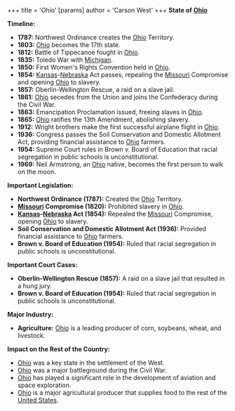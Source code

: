 +++
 title = 'Ohio'
[params]
	author = 'Carson West'
+++
**State of [Ohio](./../ohio/)**

**Timeline:**

* **1787:** Northwest Ordinance creates the [Ohio](./../ohio/) Territory.
* **1803:** [Ohio](./../ohio/) becomes the 17th state.
* **1812:** Battle of Tippecanoe fought in [Ohio](./../ohio/).
* **1835:** Toledo War with [Michigan](./../michigan/).
* **1850:** First Women's Rights Convention held in [Ohio](./../ohio/).
* **1854:** [Kansas](./../kansas/)-[Nebraska](./../nebraska/) Act passes, repealing the [Missouri](./../missouri/) Compromise and opening [Ohio](./../ohio/) to slavery.
* **1857:** Oberlin-Wellington Rescue, a raid on a slave jail.
* **1861:** [Ohio](./../ohio/) secedes from the Union and joins the Confederacy during the Civil War.
* **1863:** Emancipation Proclamation issued, freeing slaves in [Ohio](./../ohio/).
* **1865:** [Ohio](./../ohio/) ratifies the 13th Amendment, abolishing slavery.
* **1912:** Wright brothers make the first successful airplane flight in [Ohio](./../ohio/).
* **1936:** Congress passes the Soil Conservation and Domestic Allotment Act, providing financial assistance to [Ohio](./../ohio/) farmers.
* **1954:** Supreme Court rules in Brown v. Board of Education that racial segregation in public schools is unconstitutional.
* **1969:** Neil Armstrong, an [Ohio](./../ohio/) native, becomes the first person to walk on the moon.

**Important Legislation:**

* **Northwest Ordinance (1787):** Created the [Ohio](./../ohio/) Territory.
* **[Missouri](./../missouri/) Compromise (1820):** Prohibited slavery in [Ohio](./../ohio/).
* **[Kansas](./../kansas/)-[Nebraska](./../nebraska/) Act (1854):** Repealed the [Missouri](./../missouri/) Compromise, opening [Ohio](./../ohio/) to slavery.
* **Soil Conservation and Domestic Allotment Act (1936):** Provided financial assistance to [Ohio](./../ohio/) farmers.
* **Brown v. Board of Education (1954):** Ruled that racial segregation in public schools is unconstitutional.

**Important Court Cases:**

* **Oberlin-Wellington Rescue (1857):** A raid on a slave jail that resulted in a hung jury.
* **Brown v. Board of Education (1954):** Ruled that racial segregation in public schools is unconstitutional.

**Major Industry:**

* **Agriculture:** [Ohio](./../ohio/) is a leading producer of corn, soybeans, wheat, and livestock.

**Impact on the Rest of the Country:**

* [Ohio](./../ohio/) was a key state in the settlement of the West.
* [Ohio](./../ohio/) was a major battleground during the Civil War.
* [Ohio](./../ohio/) has played a significant role in the development of aviation and space exploration.
* [Ohio](./../ohio/) is a major agricultural producer that supplies food to the rest of the [United States](./../united-states/).